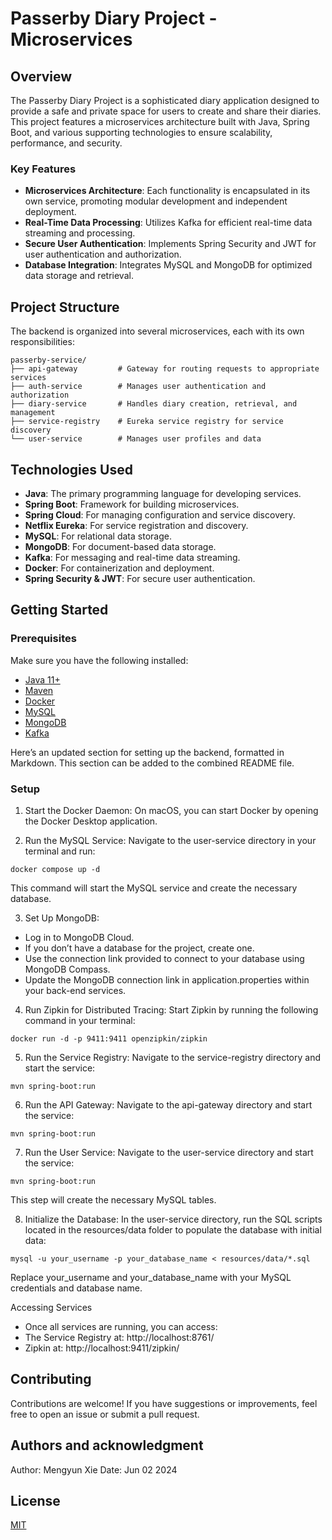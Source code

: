 # Passerby Diary Project - Microservices

## Overview
The Passerby Diary Project is a sophisticated diary application designed to provide a safe and private space for users to create and share their diaries. This project features a microservices architecture built with Java, Spring Boot, and various supporting technologies to ensure scalability, performance, and security.

### Key Features

- **Microservices Architecture**: Each functionality is encapsulated in its own service, promoting modular development and independent deployment.
- **Real-Time Data Processing**: Utilizes Kafka for efficient real-time data streaming and processing.
- **Secure User Authentication**: Implements Spring Security and JWT for user authentication and authorization.
- **Database Integration**: Integrates MySQL and MongoDB for optimized data storage and retrieval.

## Project Structure

The backend is organized into several microservices, each with its own responsibilities:

```
passerby-service/
├── api-gateway         # Gateway for routing requests to appropriate services
├── auth-service        # Manages user authentication and authorization
├── diary-service       # Handles diary creation, retrieval, and management
├── service-registry    # Eureka service registry for service discovery
└── user-service        # Manages user profiles and data
```

## Technologies Used

- **Java**: The primary programming language for developing services.
- **Spring Boot**: Framework for building microservices.
- **Spring Cloud**: For managing configuration and service discovery.
- **Netflix Eureka**: For service registration and discovery.
- **MySQL**: For relational data storage.
- **MongoDB**: For document-based data storage.
- **Kafka**: For messaging and real-time data streaming.
- **Docker**: For containerization and deployment.
- **Spring Security & JWT**: For secure user authentication.

## Getting Started

### Prerequisites

Make sure you have the following installed:

- [Java 11+](https://www.oracle.com/java/technologies/javase-jdk11-downloads.html)
- [Maven](https://maven.apache.org/)
- [Docker](https://www.docker.com/get-started)
- [MySQL](https://www.mysql.com/)
- [MongoDB](https://www.mongodb.com/try/download/community)
- [Kafka](https://kafka.apache.org/downloads)

Here’s an updated section for setting up the backend, formatted in Markdown. This section can be added to the combined README file.

### Setup

1. Start the Docker Daemon:
On macOS, you can start Docker by opening the Docker Desktop application.

2. Run the MySQL Service:
Navigate to the user-service directory in your terminal and run:
```
docker compose up -d
```

This command will start the MySQL service and create the necessary database.

3. Set Up MongoDB:
- Log in to MongoDB Cloud.
- If you don’t have a database for the project, create one.
- Use the connection link provided to connect to your database using MongoDB Compass.
- Update the MongoDB connection link in application.properties within your back-end services.

4. Run Zipkin for Distributed Tracing:
Start Zipkin by running the following command in your terminal:
```
docker run -d -p 9411:9411 openzipkin/zipkin
```

5. Run the Service Registry:
 Navigate to the service-registry directory and start the service:
```
mvn spring-boot:run
```

6. Run the API Gateway:
Navigate to the api-gateway directory and start the service:
```
mvn spring-boot:run
```

7. Run the User Service:
Navigate to the user-service directory and start the service:
```
mvn spring-boot:run
```

This step will create the necessary MySQL tables.

8. Initialize the Database:
In the user-service directory, run the SQL scripts located in the resources/data folder to populate the database with initial data:
```
mysql -u your_username -p your_database_name < resources/data/*.sql
```

Replace your_username and your_database_name with your MySQL credentials and database name.

Accessing Services
- Once all services are running, you can access:
- The Service Registry at: http://localhost:8761/
- Zipkin at: http://localhost:9411/zipkin/


## Contributing

Contributions are welcome! If you have suggestions or improvements, feel free to open an issue or submit a pull request.

## Authors and acknowledgment

Author: Mengyun Xie
Date: Jun 02 2024


## License

[MIT](https://choosealicense.com/licenses/mit/)
